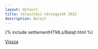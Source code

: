 ```yaml
---
layout: default
title: Választási névjegyzék 2022
description: Balajt
---
```


{% include settlementHTMLs/Balajt.html %}

[Vissza](../)